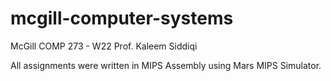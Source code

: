 # mcgill-computer-systems
McGill COMP 273 - W22
Prof. Kaleem Siddiqi

All assignments were written in MIPS Assembly using Mars MIPS Simulator.
